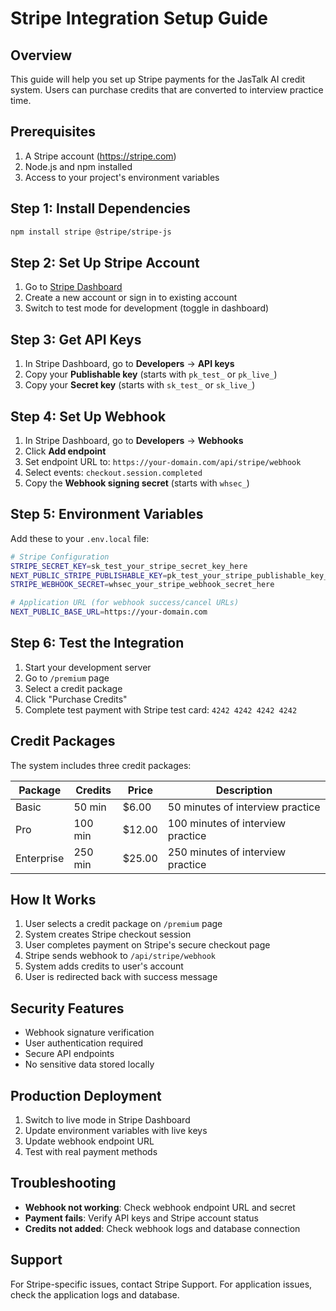 # Stripe Integration Setup Guide

## Overview
This guide will help you set up Stripe payments for the JasTalk AI credit system. Users can purchase credits that are converted to interview practice time.

## Prerequisites
1. A Stripe account (https://stripe.com)
2. Node.js and npm installed
3. Access to your project's environment variables

## Step 1: Install Dependencies
```bash
npm install stripe @stripe/stripe-js
```

## Step 2: Set Up Stripe Account
1. Go to [Stripe Dashboard](https://dashboard.stripe.com)
2. Create a new account or sign in to existing account
3. Switch to test mode for development (toggle in dashboard)

## Step 3: Get API Keys
1. In Stripe Dashboard, go to **Developers** → **API keys**
2. Copy your **Publishable key** (starts with `pk_test_` or `pk_live_`)
3. Copy your **Secret key** (starts with `sk_test_` or `sk_live_`)

## Step 4: Set Up Webhook
1. In Stripe Dashboard, go to **Developers** → **Webhooks**
2. Click **Add endpoint**
3. Set endpoint URL to: `https://your-domain.com/api/stripe/webhook`
4. Select events: `checkout.session.completed`
5. Copy the **Webhook signing secret** (starts with `whsec_`)

## Step 5: Environment Variables
Add these to your `.env.local` file:

```bash
# Stripe Configuration
STRIPE_SECRET_KEY=sk_test_your_stripe_secret_key_here
NEXT_PUBLIC_STRIPE_PUBLISHABLE_KEY=pk_test_your_stripe_publishable_key_here
STRIPE_WEBHOOK_SECRET=whsec_your_stripe_webhook_secret_here

# Application URL (for webhook success/cancel URLs)
NEXT_PUBLIC_BASE_URL=https://your-domain.com
```

## Step 6: Test the Integration
1. Start your development server
2. Go to `/premium` page
3. Select a credit package
4. Click "Purchase Credits"
5. Complete test payment with Stripe test card: `4242 4242 4242 4242`

## Credit Packages
The system includes three credit packages:

| Package | Credits | Price | Description |
|---------|---------|-------|-------------|
| Basic | 50 min | $6.00 | 50 minutes of interview practice |
| Pro | 100 min | $12.00 | 100 minutes of interview practice |
| Enterprise | 250 min | $25.00 | 250 minutes of interview practice |

## How It Works
1. User selects a credit package on `/premium` page
2. System creates Stripe checkout session
3. User completes payment on Stripe's secure checkout page
4. Stripe sends webhook to `/api/stripe/webhook`
5. System adds credits to user's account
6. User is redirected back with success message

## Security Features
- Webhook signature verification
- User authentication required
- Secure API endpoints
- No sensitive data stored locally

## Production Deployment
1. Switch to live mode in Stripe Dashboard
2. Update environment variables with live keys
3. Update webhook endpoint URL
4. Test with real payment methods

## Troubleshooting
- **Webhook not working**: Check webhook endpoint URL and secret
- **Payment fails**: Verify API keys and Stripe account status
- **Credits not added**: Check webhook logs and database connection

## Support
For Stripe-specific issues, contact Stripe Support.
For application issues, check the application logs and database.
